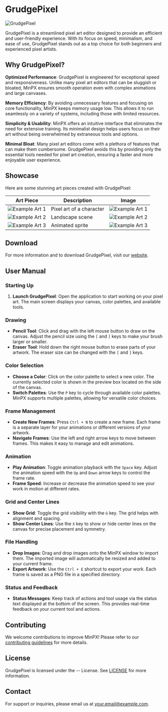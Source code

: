 # GrudgePixel

![GrudgePixel](path/to/editor-image-placeholder.png)

GrudgePixel is a streamlined pixel art editor designed to provide an efficient and user-friendly experience. With its focus on speed, minimalism, and ease of use, GrudgePixel stands out as a top choice for both beginners and experienced pixel artists.

## Why GrudgePixel?

**Optimized Performance**: GrudgePixel is engineered for exceptional speed and responsiveness. Unlike many pixel art editors that can be sluggish or bloated, MinPX ensures smooth operation even with complex animations and large canvases.

**Memory Efficiency**: By avoiding unnecessary features and focusing on core functionality, MinPX keeps memory usage low. This allows it to run seamlessly on a variety of systems, including those with limited resources.

**Simplicity & Usability**: MinPX offers an intuitive interface that eliminates the need for extensive training. Its minimalist design helps users focus on their art without being overwhelmed by extraneous tools and options.

**Minimal Bloat**: Many pixel art editors come with a plethora of features that can make them cumbersome. GrudgePixel avoids this by providing only the essential tools needed for pixel art creation, ensuring a faster and more enjoyable user experience.

## Showcase

Here are some stunning art pieces created with GrudgePixel:

| Art Piece       | Description               | Image                        |
|-----------------|---------------------------|------------------------------|
| ![Example Art 1](path/to/example-art1.png) | Pixel art of a character | ![Example Art 1](path/to/example-art1.png) |
| ![Example Art 2](path/to/example-art2.png) | Landscape scene | ![Example Art 2](path/to/example-art2.png) |
| ![Example Art 3](path/to/example-art3.png) | Animated sprite | ![Example Art 3](path/to/example-art3.png) |

## Download

For more information and to download GrudgePixel, visit our [website](http://example.com).

## User Manual

### Starting Up

1. **Launch GrudgePixel**: Open the application to start working on your pixel art. The main screen displays your canvas, color palettes, and available tools.

### Drawing

- **Pencil Tool**: Click and drag with the left mouse button to draw on the canvas. Adjust the pencil size using the `[` and `]` keys to make your brush larger or smaller.
- **Eraser Tool**: Hold down the right mouse button to erase parts of your artwork. The eraser size can be changed with the `[` and `]` keys.

### Color Selection

- **Choose a Color**: Click on the color palette to select a new color. The currently selected color is shown in the preview box located on the side of the canvas.
- **Switch Palettes**: Use the `P` key to cycle through available color palettes. MinPX supports multiple palettes, allowing for versatile color choices.

### Frame Management

- **Create New Frames**: Press `Ctrl + N` to create a new frame. Each frame is a separate layer for your animations or different versions of your artwork.
- **Navigate Frames**: Use the left and right arrow keys to move between frames. This makes it easy to manage and edit animations.

### Animation

- **Play Animation**: Toggle animation playback with the `Space` key. Adjust the animation speed with the `Up` and `Down` arrow keys to control the frame rate.
- **Frame Speed**: Increase or decrease the animation speed to see your work in motion at different rates.

### Grid and Center Lines

- **Show Grid**: Toggle the grid visibility with the `G` key. The grid helps with alignment and spacing.
- **Show Center Lines**: Use the `X` key to show or hide center lines on the canvas for precise placement and symmetry.

### File Handling

- **Drop Images**: Drag and drop images onto the MinPX window to import them. The imported image will automatically be resized and added to your current frame.
- **Export Artwork**: Use the `Ctrl + E` shortcut to export your work. Each frame is saved as a PNG file in a specified directory.

### Status and Feedback

- **Status Messages**: Keep track of actions and tool usage via the status text displayed at the bottom of the screen. This provides real-time feedback on your current tool and actions.

## Contributing

We welcome contributions to improve MinPX! Please refer to our [contributing guidelines](http://example.com/contributing) for more details.

## License

GrudgePixel is licensed under the -- License. See [LICENSE](LICENSE) for more information.

## Contact

For support or inquiries, please email us at [your.email@example.com](mailto:your.email@example.com).
